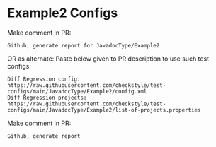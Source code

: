 # Example2 Configs
Make comment in PR:
```
Github, generate report for JavadocType/Example2
```
OR as alternate:
Paste below given to PR description to use such test configs:
```
Diff Regression config: https://raw.githubusercontent.com/checkstyle/test-configs/main/JavadocType/Example2/config.xml
Diff Regression projects: https://raw.githubusercontent.com/checkstyle/test-configs/main/JavadocType/Example2/list-of-projects.properties
```
Make comment in PR:
```
Github, generate report
```

